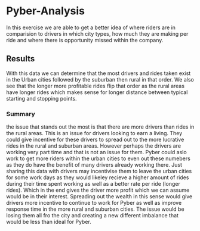 # Pyber-Analysis
In this exercise we are able to get a better idea of where riders are in comparision to drivers in which city types, how much they are making per ride and where there is opportunity missed within the company.

## Results
 With this data we can determine that the most drivers and rides taken exist in the Urban cities followed by the suburban then rural in that order.
 We also see that the longer more profitable rides flip that order as the rural areas have longer rides which makes sense for longer distance between typical starting and stopping points.
 
 ### Summary
 the issue that stands out the most is that there are more drivers than rides in the rural areas. This is an issue for drivers looking to earn a living. They could give incentive for these drivers to spread out to the more lucrative rides in the rural and suburban areas. However perhaps the drivers are working very part time and that is not an issue for them. 
Pyber could aslo work to get more riders within the urban cities to even out these numebers as they do have the benefit of many drivers already working there.
Just sharing this data with drivers may incentivise them to leave the urban cities for some work days as they would likeley recieve a higher amount of rides during their time spent working as well as a better rate per ride (longer rides). Which in the end gives the driver more profit which we can assume would be in their interest.
Spreading out the wealth in this sense would give drivers more incentive to continue to work for Pyber as well as improve response time in the more rural and suburban cities. The issue would be losing them all fro the city and creating a new different imbalance that would be less than ideal for Pyber.
